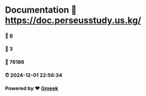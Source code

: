 # Documentation :link: https://doc.perseusstudy.us.kg/ 
### :page_facing_up: [6](https://doc.perseusstudy.us.kg//tag.html) 
### :speech_balloon: 3 
### :hibiscus: 76186 
### :alarm_clock: 2024-12-01 22:56:34 
### Powered by :heart: [Gmeek](https://github.com/Meekdai/Gmeek)
